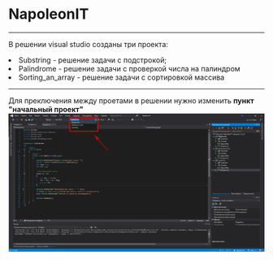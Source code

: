 # NapoleonIT
***
В решении visual studio созданы три проекта:
<li> Substring - решение задачи с подстрокой;
<li> Palindrome - решение задачи с проверкой числа на палиндром
<li> Sorting_an_array - решение задачи с сортировкой массива

***
Для преключения между проетами в решении нужно изменить **пункт "начальный проект"**
![screenshot](https://github.com/ezheka/NapoleonIT/blob/master/NapoleonIT.jpg)